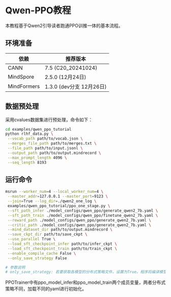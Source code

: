 # Qwen-PPO教程

本教程基于Qwen2引导读者跑通PPO训推一体的基本流程。

## 环境准备

| 依赖        | 推荐版本                 |
| ----------- | ------------------------ |
| CANN        | 7.5 (C20_20241024)       |
| MindSpore   | 2.5.0 (12月24日)         |
| MindFormers | 1.3.0 (dev分支 12月26日) |

## 数据预处理

采用cvalues数据集进行预处理，命令如下：

```sh
cd examples/qwen_ppo_tutorial
python rlhf_data.py \
 --vocab_path path/to/vocab.json \
 --merges_file_path path/to/merges.txt \
 --file_path path/to/input.jsonl \
 --output_path path/to/output.mindrecord \
 --max_prompt_length 4096 \
 --seq_length 8193
```

## 运行命令

```sh
msrun --worker_num=4 --local_worker_num=4 \
 --master_addr=127.0.0.1 --master_port=9123 \
 --join=True --log_dir=./qwen2_one_log \
 examples/qwen_ppo_tutorial/ppo_one_stage.py \
 --sft_path_infer ./model_configs/qwen_ppo/generate_qwen2_7b.yaml \
 --sft_path_train ./model_configs/qwen_ppo/finetune_qwen2_7b.yaml \
 --reward_path ./model_configs/qwen_ppo/generate_qwen2_7b.yaml \
 --critic_path ./model_configs/qwen_ppo/generate_qwen2_7b.yaml \
 --mind_dataset_dir path/to/output.mindrecord \
 --save_ckpt_dir path/to/save_ckpt \
 --use_parallel True \
 --load_sft_checkpoint_infer path/to/infer_ckpt \
 --load_sft_checkpoint_train path/to/train_ckpt \
 --enable_compile_cache False \
 --only_save_strategy False

# 参数说明
# only_save_strategy: 若要获取各模型的分布式策略文件，设置为True。程序将编译模型，得到策略文件并保存到 ./strategy 目录，然后直接退出。
```

​    PPOTrainer中有ppo_model_infer和ppo_model_train两个成员变量，两者分布式策略不同，加载不同的yaml进行初始化。

